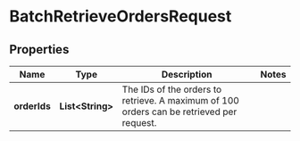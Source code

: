 
# BatchRetrieveOrdersRequest

## Properties
Name | Type | Description | Notes
------------ | ------------- | ------------- | -------------
**orderIds** | **List&lt;String&gt;** | The IDs of the orders to retrieve. A maximum of 100 orders can be retrieved per request. | 



